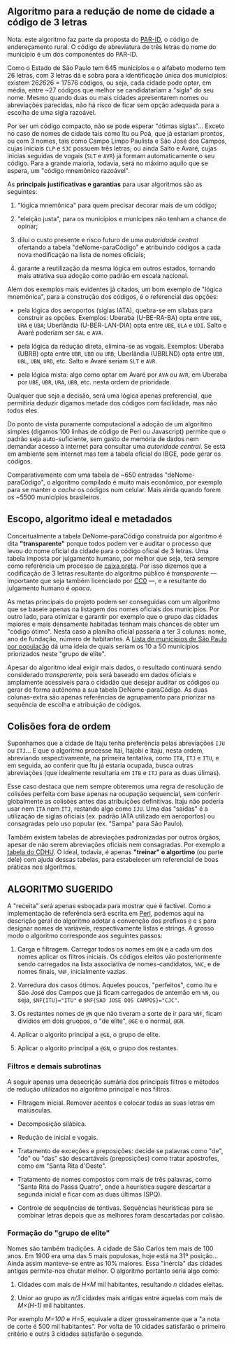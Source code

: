## Algoritmo para a redução de nome de cidade a código de 3 letras

Nota: este algoritmo faz parte da proposta do [PAR-ID](parId.md), o código de endereçamento rural. O código de abreviatura de três letras do nome do municipio é um dos componentes do PAR-ID.

Como o Estado de São Paulo tem 645 municípios e o alfabeto moderno tem 26 letras, com 3 letras dá e sobra para a identificação única dos municípios: existem 26*26*26 = 17576 códigos, ou seja, cada cidade pode optar, em média, entre ~27 códigos que melhor se candidatariam a "sigla" do seu nome. Mesmo quando duas ou mais cidades apresentarem nomes ou abreviações parecidas, não há risco de ficar sem opção adequada para a escolha de uma sigla razoável.

Por ser um código compacto, não se pode esperar "ótimas siglas"... Exceto no caso de nomes de cidade tais como Itu ou Poá, que já estariam prontos, ou com 3 nomes, tais como  Campo Limpo Paulista e São José dos Campos, cujas iniciais `CLP` e `SJC` possuem três letras; ou ainda Salto e Avaré, cujas inicias seguidas de vogais (`SLT` e `AVR`) já formam automaticamente o seu código.  Para a grande maioria, todavia, será no máximo aquilo que se espera, um "código mnemônico razoável".

As **principais justificativas e garantias** para usar algoritmos são as seguintes:

1. "lógica mnemônica" para quem precisar decorar mais de um código;

2. "eleição justa", para os municípios e munícipes não tenham a chance de opinar;

3. dilui o custo presente e risco futuro de uma *autoridade central* ofertando a tabela "deNome-paraCódigo" e atribuindo códigos a cada nova modificação na lista de nomes oficiais;

4. garante a reutilização da mesma lógica em outros estados, tornando mais atrativa sua adoção como padrão em escala nacional.

Além dos exemplos mais evidentes já citados, um bom exemplo de "lógica mnemônica", para a construção dos códigos, é o referencial das opções:

* pela lógica dos aeroportos (siglas IATA), quebra-se em sílabas para construir as opções. Exemplos: Uberaba (U-BE-RA-BA) opta entre `UBE`, `URA` e `UBA`;  Uberlândia (U-BER-LAN-DIA) opta entre `UBE`, `ULA` e `UDI`. Salto e Avaré poderiam ser `SAL` e `AVA`.

* pela lógica da redução direta, elimina-se as vogais. Exemplos: Uberaba (UBRB) opta entre `UBR`, `UBB` ou `URB`;  Uberlândia (UBRLND) opta entre `UBR`, `UBL`, `UBN`, `URD`, etc. Salto e Avaré seriam `SLT` e `AVR`.

* pela lógica mista: algo como optar em Avaré por `AVA` ou `AVR`, em Uberaba por `UBE`, `UBR`, `URA`, `UBB`, etc. nesta ordem de prioridade.

Qualquer que seja a decisão, será uma lógica apenas preferencial, que permitiria deduzir digamos metade dos códigos com facilidade, mas não todos eles.

Do ponto de vista puramente computacional a adoção de um algoritmo simples (digamos 100 linhas de código de Perl ou Javascript) permite que o padrão seja auto-suficiente, sem gasto de memória de dados nem demandar acesso à internet para consultar uma *autoridade central*. Se está em ambiente sem internet mas tem a tabela oficial do IBGE, pode gerar os códigos.

Comparativamente com uma tabela de ~650 entradas "deNome-paraCódigo", o algoritmo compilado é muito mais econômico, por exemplo para se manter o *cache* os códigos num celular.  Mais ainda quando forem os ~5500 municípios brasileiros.

## Escopo, algoritmo ideal e metadados

Conceitualmente a tabela DeNome-paraCódigo construída por algoritmo é dita **"transparente"** porque todos podem ver e auditar o processo que levou do nome oficial da cidade para o código oficial de 3 letras. Uma tabela imposta por julgamento humano, por melhor que seja, terá sempre como referência um processo de [caixa preta](https://en.wikipedia.org/wiki/Black_box). Por isso dizemos que a codificação de 3 letras resultante do algoritmo público  é *transparente* &mdash;  importante que seja também licenciado por [CC0](https://creativecommons.org/publicdomain/zero/1.0/) &mdash;, e a resultante do julgamento humano é *opaca*.

As metas principais do projeto podem ser conseguidas com um algoritmo que se baseie apenas na listagem dos nomes oficiais dos municípios. Por outro lado, para otimizar e garantir por exemplo que o grupo das cidades maiores e mais densamente habitadas tenham mais chances de obter um "código ótimo". Nesta caso a planilha oficial passaria a ter 3 colunas: nome, ano de fundação, número de habitantes. A [Lista de municípios de São Paulo por população](https://pt.wikipedia.org/wiki/Lista_de_municípios_de_São_Paulo_por_população) dá uma ideia de quais seriam os 10 a 50 municípios priorizados neste "grupo de elite".

Apesar do algoritmo ideal exigir mais dados, o resultado continuará sendo considerado *transparente*, pois será baseado em dados oficiais e amplamente acessíveis para o cidadão que desejar auditar os códigos ou gerar de forma autônoma a sua tabela DeNome-paraCódigo. As duas colunas-extra são apenas referências de agrupamento para priorizar na sequência de escolha e atribuição de códigos.

<!--
se contemplar cidades de maior população com siglas mais amigáveis &mdash; o ano ajuda a estimar menos subjetivamente o critério de "maior população", numa perspectiva de décadas.

PS: em 1900 a distribuição da população era muito mais uniforme, a diferença exponencial entre mais e menos populosas ocorreu décadas depois

* https://pt.wikipedia.org/wiki/Lista_de_munic%C3%ADpios_de_S%C3%A3o_Paulo_por_popula%C3%A7%C3%A3o_(1900) são carlos era importante
* https://pt.wikipedia.org/wiki/Lista_de_munic%C3%ADpios_de_S%C3%A3o_Paulo_por_popula%C3%A7%C3%A3o_(1960) mudanças de nomenclatura
* Cidadades com mais de 100mil e com mais de 1 milhão.
-->

## Colisões fora de ordem

Suponhamos que a cidade de Itaju tenha preferência pelas abreviações `IJU` ou `ITJ`... E que o algoritmo processe Itaí, Itajobi e Itaju, nesta ordem,  abreviando respectivamente, na primeira tentativa, como `ITA`, `ITJ` e `ITU`, e em seguida, ao conferir que Itu já estaria ocupada, busca outras abreviações (que idealmente resultaria em `ITB` e `ITJ` para as duas úlimas).

Esse caso destaca que nem sempre obteremos uma regra de resolução de colisões perfeita com base apenas na ocupação sequencial, sem conferir globalmente as colisões antes das atribuições definitivas. Itaju não poderia usar nem `ITA` nem `ITJ`, restando algo como `IJU`. Uma das "saídas" é a utilização de siglas oficiais (ex. padrão IATA utilizado em aeroportos) ou consagradas pelo uso popular (ex. "Sampa" para São Paulo).

Também existem tabelas de abreviações padronizadas por outros órgãos, apesar de não serem abreviações oficiais nem consagradas. Por exemplo a [tabela do CDHU](http://www.cdhu.sp.gov.br/download/manuais-e-cadernos/nomenclatura/nomenclatura-municipios.pdf). O ideal, todavia, é apenas **"treinar" o algortimo** (ou parte dele) com ajuda dessas tabelas, para estabelecer um referencial de boas práticas nos algorítmos.

<!--
## Siglas e abreviações consagradas

Aqui vale novamente a estratégia do "treino" do algorítimo. Por exemplo a tabela de siglas utilizadas por aeroportos nos fornece
PTM: Patos de Minas-MG
PTS: Patos-PB

URA: Uberaba-MG  = U-BE-RA-BA = UBE, URA, UBA
UDI: Uberlândia-MG = = U-BER-LAN-DIA = UBE, ULA, UDI.

PTC: Patrocínio-MG, PAT e PTRC .. PA-TRO-CI-NI-O, PTC
BSB: Brasília-DF
ANS: Anápolis-GO
CTB: Curitiba-PR
PAM: Pará de Minas-MG
BHZ: Belo Horizonte-MG
MOC: Montes Claros-MG
não MCL

VZT: Vazante-MG
POA: Porto Alegre-MG
GV: Governador Valadares-MG
ITBA: Ituiutaba-MG
JAMPA: João Pessoa-PB
SJC: São José dos Campos-SP
-->

## ALGORITMO SUGERIDO

A "receita" será apenas esboçada para mostrar que é factivel. Como a implementação de referência será escrita em [Perl](https://en.wikipedia.org/wiki/Perl), podemos aqui na descrição geral do algoritmo adotar a convenção dos prefixos `@` e `$` para designar nomes de variáveis, respectivamente listas e strings. A grosso modo o algoritmo corresponde aos seguintes passos:


1. Carga e filtragem. Carregar todos os nomes em `@N` e a cada um dos nomes aplicar os filtros iniciais. Os códigos eleitos vão posteriormente sendo carregados na lista associativa de nomes-candidatos, `%NC`, e de nomes finais, `%NF`, inicialmente vazias.

2. Varredura dos casos ótimos. Aqueles poucos, "perfeitos", como Itu e São José dos Campos que já ficam carregados de antemão em `%N`, ou seja, `$NF{ITU}="ITU"` e  `$NF{SAO JOSE DOS CAMPOS}="CJC"`.<!--  Águas de Santa Bárbara = ASB, Águas de São Pedro = ASP, Boa Esperança do Sul = BES, Bom Jesus dos Perdões = BJP, etc.-->

3. Os restantes nomes de  `@N` que não tiveram a sorte de ir para `%NF`, ficam dividios em dois gruopos, o "de elite", `@GE` e o normal, `@GN`.

4. Aplicar o algorito principal a `@GE`, o grupo de elite.

5. Aplicar o algorito principal a `@GN`, o grupo dos restantes.

### Filtros e demais subrotinas

A seguir apenas uma desecrição sumária dos principais filtros e métodos de redução utilizados no algoritmo principal e nos filtros.

* Filtragem inicial. Remover acentos e colocar todas as suas letras em maiúsculas.

* Decomposição silábica.

* Redução de inicial e  vogais.

* Tratamento de exceções e preposições: decide se palavras  como "de", "do" ou "das" são descartáveis (preposições) como tratar apóstrofes, como em "Santa Rita d'Oeste".

* Tratamento de nomes compostos com mais de três palavras, como "Santa Rita do Passa Quatro", onde a heurística sugere descartar a segunda inicial e ficar com as duas últimas (SPQ).

* Controle de sequências de tentivas. Sequências heurísticas para se combinar letras depois que as melhores foram descartadas por colisão. <!--  Em caso de colisão, aplicar regras do item 1 e tentar 1XX com XX={12,21,13,31}, X1X, XX1, depois demais variações.-->

### Formação do "grupo de elite"

Nomes são também tradições. A cidade de São Carlos tem mais de 100 anos. Em 1900 era uma das 5 mais populosas, hoje está na 31º posição... Ainda assim manteve-se entre as 10% maiores. Essa "inércia" das cidades antigas permite-nos chutar melhor. O algoritmo portanto seria algo como:

1. Cidades com mais de *H×M* mil habitantes, resultando *n* cidades eleitas.

2. Unior ao grupo as *n/3*  cidades  mais antigas entre aquelas com mais de <i>M×(H-1)</i> mil habitantes.

Por exemplo *M=100* e *H=5*, equivale a dizer grosseiramente que a "a nota de corte é 500 mil habitantes". Por volta de 10 cidades satisfarão o primeiro critério e outrs 3 cidades satisfarão o segundo.
